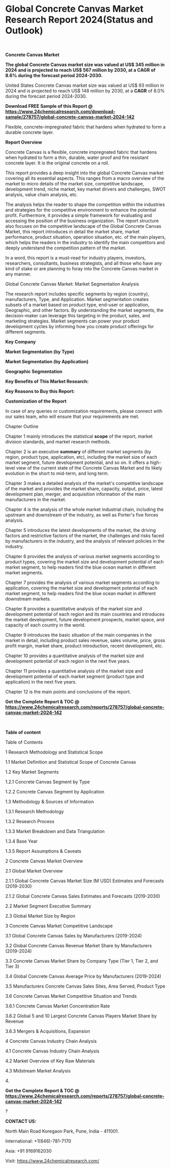<h1>Global Concrete Canvas Market Research Report 2024(Status and Outlook)</h1><br/><p><strong>Concrete Canvas Market</strong></p>
 
 
 
 <p><strong>The global Concrete Canvas market size was valued at US$ 345 million in 2024 and is projected to reach US$ 567 million by 2030, at a <strong>CAGR</strong> of 8.6% during the forecast period 2024-2030.</strong></p>
 
 
 
 <p>United States Concrete Canvas market size was valued at US$ 93 million in 2024 and is projected to reach US$ 148 million by 2030, at a <strong>CAGR</strong> of 8.0% during the forecast period 2024-2030.</p>
 
 
 
 <div><b>Download FREE Sample of this Report @ <a href="https://www.24chemicalresearch.com/download-sample/278757/global-concrete-canvas-market-2024-142">https://www.24chemicalresearch.com/download-sample/278757/global-concrete-canvas-market-2024-142</a></b></div>
 
 
 
 <p>Flexible, concrete-impregnated fabric that hardens when hydrated to form a durable concrete layer.</p>
 
 
 
 <p><strong>Report Overview</strong></p>
 
 
 
 <p>Concrete Canvas is a flexible, concrete impregnated fabric that hardens when hydrated to form a thin, durable, water proof and fire resistant concrete layer. It is the original concrete on a roll.</p>
 
 
 
 <p>This report provides a deep insight into the global Concrete Canvas market covering all its essential aspects. This ranges from a macro overview of the market to micro details of the market size, competitive landscape, development trend, niche market, key market drivers and challenges, SWOT analysis, value chain analysis, etc.</p>
 
 
 
 <p>The analysis helps the reader to shape the competition within the industries and strategies for the competitive environment to enhance the potential profit. Furthermore, it provides a simple framework for evaluating and accessing the position of the business organization. The report structure also focuses on the competitive landscape of the Global Concrete Canvas Market, this report introduces in detail the market share, market performance, product situation, operation situation, etc. of the main players, which helps the readers in the industry to identify the main competitors and deeply understand the competition pattern of the market.</p>
 
 
 
 <p>In a word, this report is a must-read for industry players, investors, researchers, consultants, business strategists, and all those who have any kind of stake or are planning to foray into the Concrete Canvas market in any manner.</p>
 
 
 
 <p>Global Concrete Canvas Market: Market Segmentation Analysis</p>
 
 
 
 <p>The research report includes specific segments by region (country), manufacturers, Type, and Application. Market segmentation creates subsets of a market based on product type, end-user or application, Geographic, and other factors. By understanding the market segments, the decision-maker can leverage this targeting in the product, sales, and marketing strategies. Market segments can power your product development cycles by informing how you create product offerings for different segments.</p>
 
 
 
 <p><strong>Key Company</strong></p>
 
 
 
 <p><strong>Market Segmentation (by Type)</strong></p>
 
 
 
 <p><strong>Market Segmentation (<strong>by Application</strong>)</strong></p>
 
 
 
 <p><strong>Geographic Segmentation</strong></p>
 
 
 
 <p><strong>Key Benefits of This Market Research:</strong></p>
 
 
 
 <p><strong>Key <strong>Reasons to Buy</strong> this Report:</strong></p>
 
 
 
 <p><strong>Customization of the Report</strong></p>
 
 
 
 <p>In case of any queries or customization requirements, please connect with our sales team, who will ensure that your requirements are met.</p>
 
 
 
 <p>Chapter Outline</p>
 
 
 
 <p>Chapter 1 mainly introduces the statistical <strong>scope</strong> of the report, market division standards, and market research methods.</p>
 
 
 
 <p>Chapter 2 is an executive <strong>summary</strong> of different market segments (by region, product type, application, etc), including the market size of each market segment, future development potential, and so on. It offers a high-level view of the current state of the Concrete Canvas Market and its likely evolution in the short to mid-term, and long term.</p>
 
 
 
 <p>Chapter 3 makes a detailed analysis of the market&#39;s competitive landscape of the market and provides the market share, capacity, output, price, latest development plan, merger, and acquisition information of the main manufacturers in the market.</p>
 
 
 
 <p>Chapter 4 is the analysis of the whole market industrial chain, including the upstream and downstream of the industry, as well as Porter&#39;s five forces analysis.</p>
 
 
 
 <p>Chapter 5 introduces the latest developments of the market, the driving factors and restrictive factors of the market, the challenges and risks faced by manufacturers in the industry, and the analysis of relevant policies in the industry.</p>
 
 
 
 <p>Chapter 6 provides the analysis of various market segments according to product types, covering the market size and development potential of each market segment, to help readers find the blue ocean market in different market segments.</p>
 
 
 
 <p>Chapter 7 provides the analysis of various market segments according to application, covering the market size and development potential of each market segment, to help readers find the blue ocean market in different downstream markets.</p>
 
 
 
 <p>Chapter 8 provides a quantitative analysis of the market size and development potential of each region and its main countries and introduces the market development, future development prospects, market space, and capacity of each country in the world.</p>
 
 
 
 <p>Chapter 9 introduces the basic situation of the main companies in the market in detail, including product sales revenue, sales volume, price, gross profit margin, market share, product introduction, recent development, etc.</p>
 
 
 
 <p>Chapter 10 provides a quantitative analysis of the market size and development potential of each region in the next five years.</p>
 
 
 
 <p>Chapter 11 provides a quantitative analysis of the market size and development potential of each market segment (product type and application) in the next five years.</p>
 
 
 
 <p>Chapter 12 is the main points and conclusions of the report.</p>
 
 
 
 <div><b>Get the Complete Report & TOC @ <a href="https://www.24chemicalresearch.com/reports/278757/global-concrete-canvas-market-2024-142">https://www.24chemicalresearch.com/reports/278757/global-concrete-canvas-market-2024-142</a></b></div>
 
 
 
 <p><br />
 
 <b>Table of content</b></p>
 
 
 
 <p>Table of Contents<br />
 
 1 Research Methodology and Statistical Scope<br />
 
 1.1 Market Definition and Statistical Scope of Concrete Canvas<br />
 
 1.2 Key Market Segments<br />
 
 1.2.1 Concrete Canvas Segment by Type<br />
 
 1.2.2 Concrete Canvas Segment by Application<br />
 
 1.3 Methodology & Sources of Information<br />
 
 1.3.1 Research Methodology<br />
 
 1.3.2 Research Process<br />
 
 1.3.3 Market Breakdown and Data Triangulation<br />
 
 1.3.4 Base Year<br />
 
 1.3.5 Report Assumptions & Caveats<br />
 
 2 Concrete Canvas Market Overview<br />
 
 2.1 Global Market Overview<br />
 
 2.1.1 Global Concrete Canvas Market Size (M USD) Estimates and Forecasts (2019-2030)<br />
 
 2.1.2 Global Concrete Canvas Sales Estimates and Forecasts (2019-2030)<br />
 
 2.2 Market Segment Executive Summary<br />
 
 2.3 Global Market Size by Region<br />
 
 3 Concrete Canvas Market Competitive Landscape<br />
 
 3.1 Global Concrete Canvas Sales by Manufacturers (2019-2024)<br />
 
 3.2 Global Concrete Canvas Revenue Market Share by Manufacturers (2019-2024)<br />
 
 3.3 Concrete Canvas Market Share by Company Type (Tier 1, Tier 2, and Tier 3)<br />
 
 3.4 Global Concrete Canvas Average Price by Manufacturers (2019-2024)<br />
 
 3.5 Manufacturers Concrete Canvas Sales Sites, Area Served, Product Type<br />
 
 3.6 Concrete Canvas Market Competitive Situation and Trends<br />
 
 3.6.1 Concrete Canvas Market Concentration Rate<br />
 
 3.6.2 Global 5 and 10 Largest Concrete Canvas Players Market Share by Revenue<br />
 
 3.6.3 Mergers & Acquisitions, Expansion<br />
 
 4 Concrete Canvas Industry Chain Analysis<br />
 
 4.1 Concrete Canvas Industry Chain Analysis<br />
 
 4.2 Market Overview of Key Raw Materials<br />
 
 4.3 Midstream Market Analysis<br />
 
 4.</p>
 
 
 
 <div><b>Get the Complete Report & TOC @ <a href="https://www.24chemicalresearch.com/reports/278757/global-concrete-canvas-market-2024-142">https://www.24chemicalresearch.com/reports/278757/global-concrete-canvas-market-2024-142</a></b></div>
 
 
 
 <p>? </p>
 
 
 
 <p><b>CONTACT US:</b><br />
 
 North Main Road Koregaon Park, Pune, India - 411001.<br />
 
 International: +1(646)-781-7170<br />
 
 Asia: +91 9169162030<br />
 
 Visit: <a href="https://www.24chemicalresearch.com/">https://www.24chemicalresearch.com/</a></p>